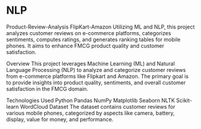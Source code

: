 # NLP

Product-Review-Analysis FlipKart-Amazon
Utilizing ML and NLP, this project analyzes customer reviews on e-commerce platforms, categorizes sentiments, computes ratings, and generates ranking tables for mobile phones. It aims to enhance FMCG product quality and customer satisfaction.

Overview
This project leverages Machine Learning (ML) and Natural Language Processing (NLP) to analyze and categorize customer reviews from e-commerce platforms like Flipkart and Amazon. The primary goal is to provide insights into product quality, sentiments, and overall customer satisfaction in the FMCG domain.

Technologies Used
Python
Pandas
NumPy
Matplotlib
Seaborn
NLTK
Scikit-learn
WordCloud
Dataset
The dataset contains customer reviews for various mobile phones, categorized by aspects like camera, battery, display, value for money, and performance.
